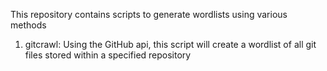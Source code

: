 This repository contains scripts to generate wordlists using various methods

1) gitcrawl: Using the GitHub api, this script will create a wordlist of all git files stored within a specified repository
